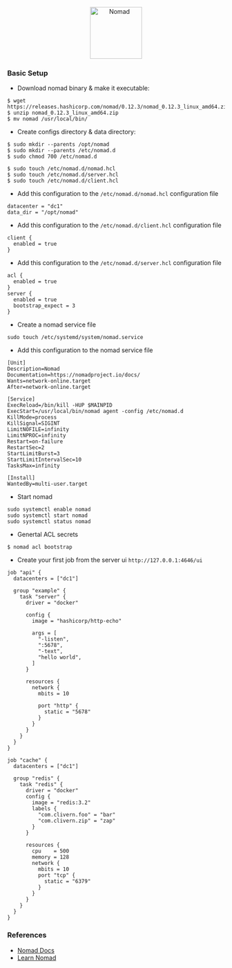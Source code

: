 <p align="center">
    <img alt="Nomad" src="https://s3.amazonaws.com/hashicorp-marketing-web-assets/brand/Nomad_VerticalLogo_FullColor.r1x_p8YHag.svg" width="120" />
</p>


### Basic Setup

- Download nomad binary & make it executable:

```
$ wget https://releases.hashicorp.com/nomad/0.12.3/nomad_0.12.3_linux_amd64.zip
$ unzip nomad_0.12.3_linux_amd64.zip
$ mv nomad /usr/local/bin/
```

- Create configs directory & data directory:

```
$ sudo mkdir --parents /opt/nomad
$ sudo mkdir --parents /etc/nomad.d
$ sudo chmod 700 /etc/nomad.d

$ sudo touch /etc/nomad.d/nomad.hcl
$ sudo touch /etc/nomad.d/server.hcl
$ sudo touch /etc/nomad.d/client.hcl
```

- Add this configuration to the `/etc/nomad.d/nomad.hcl` configuration file

```
datacenter = "dc1"
data_dir = "/opt/nomad"
```

- Add this configuration to the `/etc/nomad.d/client.hcl` configuration file

```hcl
client {
  enabled = true
}
```

- Add this configuration to the `/etc/nomad.d/server.hcl` configuration file

```hcl
acl {
  enabled = true
}
server {
  enabled = true
  bootstrap_expect = 3
}
```

- Create a nomad service file

```
sudo touch /etc/systemd/system/nomad.service
```

- Add this configuration to the nomad service file

```
[Unit]
Description=Nomad
Documentation=https://nomadproject.io/docs/
Wants=network-online.target
After=network-online.target

[Service]
ExecReload=/bin/kill -HUP $MAINPID
ExecStart=/usr/local/bin/nomad agent -config /etc/nomad.d
KillMode=process
KillSignal=SIGINT
LimitNOFILE=infinity
LimitNPROC=infinity
Restart=on-failure
RestartSec=2
StartLimitBurst=3
StartLimitIntervalSec=10
TasksMax=infinity

[Install]
WantedBy=multi-user.target
```

- Start nomad

```
sudo systemctl enable nomad
sudo systemctl start nomad
sudo systemctl status nomad
```

- Genertal ACL secrets

```
$ nomad acl bootstrap
```

- Create your first job from the server ui `http://127.0.0.1:4646/ui`

```hcl
job "api" {
  datacenters = ["dc1"]

  group "example" {
    task "server" {
      driver = "docker"

      config {
        image = "hashicorp/http-echo"

        args = [
          "-listen",
          ":5678",
          "-text",
          "hello world",
        ]
      }

      resources {
        network {
          mbits = 10

          port "http" {
            static = "5678"
          }
        }
      }
    }
  }
}
```

```hcl
job "cache" {
  datacenters = ["dc1"]

  group "redis" {
    task "redis" {
      driver = "docker"
      config {
        image = "redis:3.2"
        labels {
          "com.clivern.foo" = "bar"
          "com.clivern.zip" = "zap"
        }
      }

      resources {
        cpu    = 500
        memory = 128
        network {
          mbits = 10
          port "tcp" {
            static = "6379"
          }
        }
      }
    }
  }
}
```


### References

- [Nomad Docs](https://www.nomadproject.io/docs)
- [Learn Nomad](https://learn.hashicorp.com/collections/nomad/get-started)
